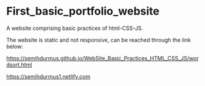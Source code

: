# First_basic_portfolio_website

A website comprising basic practices of html-CSS-JS.

The website is static and not responsive, can be reached through the link below:

https://semihdurmus.github.io/WebSite_Basic_Practices_HTML_CSS_JS/wordsort.html

https://semihdurmus1.netlify.com
